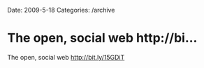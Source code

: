Date: 2009-5-18
Categories: /archive

# The open, social web http://bi...

The open, social web <a href="http://bit.ly/15GDiT" rel="nofollow">http://bit.ly/15GDiT</a>

